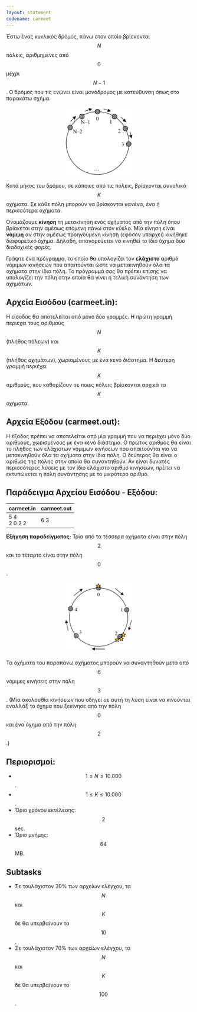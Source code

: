 ```yaml
---
layout: statement
codename: carmeet
---
```


Έστω ένας κυκλικός δρόμος, πάνω στον οποίο βρίσκονται $$N$$ πόλεις, αριθμημένες από $$0$$ μέχρι $$N-1$$. Ο δρόμος που τις ενώνει είναι μονόδρομος με κατεύθυνση όπως στο παρακάτω σχήμα.

<center>
<img alt="Αναπαράσταση του κυκλικού δρόμου που συνδέει τις N πόλεις" src="/assets/25-pdp-camp-c-carmeet-statement-1.png" width="200px">
</center>

Κατά μήκος του δρόμου, σε κάποιες από τις πόλεις, βρίσκονται συνολικά $$K$$ οχήματα. Σε κάθε πόλη μπορούν να βρίσκονται κανένα, ένα ή περισσότερα οχήματα.

Ονομάζουμε **κίνηση** τη μετακίνηση ενός οχήματος από την πόλη όπου βρίσκεται στην αμέσως επόμενη πάνω στον κύκλο. Μία κίνηση είναι **νόμιμη** αν στην αμέσως προηγούμενη κίνηση (εφόσον υπάρχει) κινήθηκε διαφορετικό όχημα. Δηλαδή, απαγορεύεται να κινηθεί το ίδιο όχημα δύο διαδοχικές φορές.

Γράψτε ένα πρόγραμμα, το οποίο θα υπολογίζει τον **ελάχιστο** αριθμό νόμιμων κινήσεων που απαιτούνται ώστε να μετακινηθούν όλα τα οχήματα στην ίδια πόλη. Το πρόγραμμά σας θα πρέπει επίσης να υπολογίζει την πόλη στην οποία θα γίνει η τελική συνάντηση των οχημάτων.

## Αρχεία Εισόδου (carmeet.in):

Η είσοδος θα αποτελείται από μόνο δύο γραμμές. Η πρώτη γραμμή περιέχει τους αριθμούς $$N$$ (πλήθος πόλεων) και $$K$$ (πλήθος οχημάτων), χωρισμένους με ένα κενό διάστημα. Η δεύτερη γραμμή περιέχει $$K$$ αριθμούς, που καθορίζουν σε ποιες πόλεις βρίσκονται αρχικά τα $$K$$ οχήματα.

## Αρχεία Εξόδου (carmeet.out):

Η έξοδος πρέπει να αποτελείται από μία γραμμή που να περιέχει μόνο δύο αριθμούς, χωρισμένους με ένα κενό διάστημα. Ο πρώτος αριθμός θα είναι το πλήθος των ελάχιστων νόμιμων κινήσεων που απαιτούνται για να μετακινηθούν όλα τα οχήματα στην ίδια πόλη. Ο δεύτερος θα είναι ο αριθμός της πόλης στην οποία θα συναντηθούν. Αν είναι δυνατές περισσότερες λύσεις με τον ίδιο ελάχιστο αριθμό κινήσεων, πρέπει να εκτυπώνεται η πόλη συνάντησης με το μικρότερο αριθμό.

## Παράδειγμα Αρχείου Εισόδου - Εξόδου:

| **carmeet.in**      | **carmeet.out** |
| :--- | :--- |
| 5 4<br>2 0 2 2 | 6 3 |

**Εξήγηση παραδείγματος:** Τρία από τα τέσσερα οχήματα είναι στην πόλη $$2$$ και το τέταρτο είναι στην πόλη $$0$$. 

<center>
<img alt="Κυκλική διαδρομή με 5 πόλεις όπου η πόλη 0 έχει 1 όχημα και η πόλη 2 έχει 3." src="/assets/25-pdp-camp-c-carmeet-statement-2.png" width="200px">
</center>

Τα οχήματα του παραπάνω σχήματος μπορούν να συναντηθούν μετά από $$6$$ νόμιμες κινήσεις στην πόλη $$3$$. (Μία ακολουθία κινήσεων που οδηγεί σε αυτή τη λύση είναι να κινούνται εναλλάξ το όχημα που ξεκίνησε από την πόλη $$0$$ και ένα όχημα από την πόλη $$2$$.)

## Περιορισμοί:

 - $$1 \leq N \leq 10.000$$.
 - $$1 \leq K \leq 10.000$$.
 - Όριο χρόνου εκτέλεσης: $$2$$ sec.
 - Όριο μνήμης: $$64$$ MB.

## Subtasks

 - Σε τουλάχιστον 30% των αρχείων ελέγχου, τα $$N$$ και $$K$$ δε θα υπερβαίνουν το $$10$$.
 - Σε τουλάχιστον 70% των αρχείων ελέγχου, τα $$N$$ και $$K$$ δε θα υπερβαίνουν το $$100$$.
